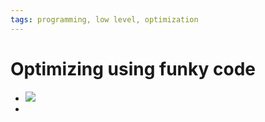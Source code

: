 ```yaml
---
tags: programming, low level, optimization
---
```


# Optimizing using funky code
- ![](https://www.youtube.com/watch?v=4LiP39gJuqE)
- 